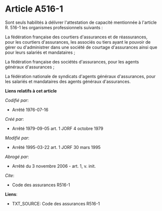 # Article A516-1

Sont seuls habilités à délivrer l'attestation de capacité mentionnée à l'article R. 516-1 les organismes professionnels
suivants :

La fédération française des courtiers d'assurances et de réassurances, pour les courtiers d'assurances, les associés ou tiers
ayant le pouvoir de gérer ou d'administrer dans une société de courtage d'assurances ainsi que pour leurs salariés et
mandataires ;

La fédération française des sociétés d'assurances, pour les agents généraux d'assurances ;

La fédération nationale de syndicats d'agents généraux d'assurances, pour les salariés et mandataires des agents généraux
d'assurances.

**Liens relatifs à cet article**

_Codifié par_:

  - Arrêté 1976-07-16

_Créé par_:

  - Arrêté 1979-09-05 art. 1 JORF 4 octobre 1979

_Modifié par_:

  - Arrêté 1995-03-22 art. 1 JORF 30 mars 1995

_Abrogé par_:

  - Arrêté du 3 novembre 2006 - art. 1, v. init.

_Cite_:

  - Code des assurances R516-1

**Liens**:

  - TXT_SOURCE: Code des assurances R516-1
